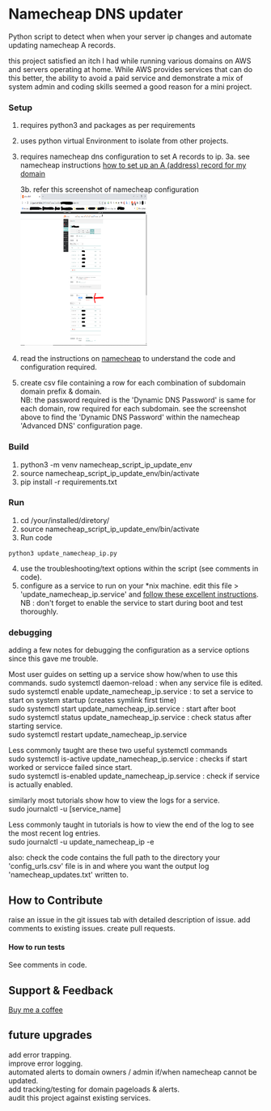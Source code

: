 # Namecheap DNS updater

Python script to detect when when your server ip changes and automate updating namecheap A records.

this project satisfied an itch I had while running various domains on AWS and servers operating at home. While AWS provides services that can do this better, the ability to avoid a paid service and demonstrate a mix of system admin and coding skills seemed a good reason for a mini project.

### Setup

1. requires python3 and packages as per requirements
2. uses python virtual Environment to isolate from other projects.
3. requires namecheap dns configuration to set A records to ip.
   3a. see namecheap instructions <a href="https://www.namecheap.com/support/knowledgebase/article.aspx/319/2237/how-can-i-set-up-an-a-address-record-for-my-domain/" target="_blank" rel="noopener">how to set up an A (address) record for my domain</a>

   3b. refer this screenshot of namecheap configuration <img src="namecheap_dns_config_screenshot.png" alt="name cheap dns settings example" width="250" height="300">
3. read the instructions on <a href="https://www.namecheap.com/support/knowledgebase/article.aspx/29/11/how-to-dynamically-update-the-hosts-ip-with-an-http-request/" target="_blank" rel="noopener">namecheap</a> to understand the code and configuration required.
4. create csv file containing a row for each combination of subdomain domain prefix &  domain. <br>
NB: the password required is the 'Dynamic DNS Password' is same for each domain, row required for each subdomain. see the screenshot above to find the 'Dynamic DNS Password' within the namecheap 'Advanced DNS' configuration page.

### Build

1. python3 -m venv namecheap_script_ip_update_env
2. source namecheap_script_ip_update_env/bin/activate
3. pip install -r requirements.txt

### Run

1. cd /your/installed/diretory/
2. source namecheap_script_ip_update_env/bin/activate
3. Run code
```
python3 update_namecheap_ip.py
```
4. use the troubleshooting/text options within the script (see comments in code).
5. configure as a service to run on your *nix machine. edit this file > 'update_namecheap_ip.service' and
<a href="https://medium.com/codex/setup-a-python-script-as-a-service-through-systemctl-systemd-f0cc55a42267" target="_blank" rel="noopener">follow these excellent instructions</a>.<br>
NB : don't forget to enable the service to start during boot and test thoroughly.

### debugging

adding a few notes for debugging the configuration as a service options since this gave me trouble.

Most user guides on setting up a service show how/when to use this commands.
sudo systemctl daemon-reload                          : when any service file is edited.  
sudo systemctl enable update_namecheap_ip.service     : to set a service to start on system startup (creates symlink first time)  
sudo systemctl start update_namecheap_ip.service      : start after boot  
sudo systemctl status update_namecheap_ip.service     : check status after starting service.  
sudo systemctl restart update_namecheap_ip.service  

Less commonly taught are these two useful systemctl commands  
sudo systemctl is-active update_namecheap_ip.service  : checks if start worked or servicce failed since start.  
sudo systemctl is-enabled update_namecheap_ip.service : check if service is actually enabled.  

similarly most tutorials show how to view the logs for a service.  
sudo journalctl -u [service_name]  

Less commonly taught in tutorials is how to view the end of the log to see the most recent log entries.  
sudo journalctl -u update_namecheap_ip -e  

also: check the code contains the full path to the directory your 'config_urls.csv' file is in and where you want the output log    'namecheap_updates.txt' written to.   

## How to Contribute

raise an issue in the git issues tab with detailed description of issue.
add comments to existing issues.
create pull requests.

#### How to run tests
See comments in code.

## Support & Feedback

<a href="https://buymeacoffee.com/J6AYa7D" target="_blank" rel="noopener">Buy me a coffee</a>

## future upgrades

add error trapping.<br>
improve error logging.<br>
automated alerts to domain owners / admin if/when namecheap cannot be updated.<br>
add tracking/testing for domain pageloads & alerts.<br>
audit this project against existing services.<br>
